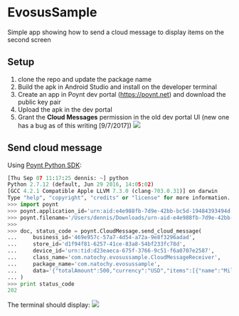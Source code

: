 # EvosusSample
Simple app showing how to send a cloud message to display items on the second screen

## Setup
1. clone the repo and update the package name
2. Build the apk in Android Studio and install on the developer terminal
3. Create an app in Poynt dev portal (https://poynt.net) and download the public key pair
4. Upload the apk in the dev portal
5. Grant the **Cloud Messages** permission in the old dev portal UI (new one has a bug as of this writing [9/7/2017]) 
![](http://www.natochy.com/work/poynt/images/securitysettings.png)


## Send cloud message
Using [Poynt Python SDK](https://github.com/poynt/poynt-python): 

~~~python
[Thu Sep 07 11:17:25 dennis: ~] python
Python 2.7.12 (default, Jun 29 2016, 14:05:02) 
[GCC 4.2.1 Compatible Apple LLVM 7.3.0 (clang-703.0.31)] on darwin
Type "help", "copyright", "credits" or "license" for more information.
>>> import poynt
>>> poynt.application_id='urn:aid:e4e988fb-7d9e-42bb-bc5d-19484393494d'
>>> poynt.filename='/Users/dennis/Downloads/urn-aid-e4e988fb-7d9e-42bb-bc5d-19484393494d_publicprivatekey.pem'
>>> 
>>> doc, status_code = poynt.CloudMessage.send_cloud_message(
...     business_id='469e957c-57a7-4d54-a72a-9e8f3296adad',
...     store_id='d1f94f81-6257-41ce-83a8-54bf233fc78d',
...     device_id='urn:tid:d23eaeca-675f-3766-9c51-f6a0707e2587',
...     class_name='com.natochy.evosussample.CloudMessageReceiver',
...     package_name='com.natochy.evosussample',
...     data='{"totalAmount":500,"currency":"USD","items":[{"name":"Milk tea","quantity":1,"status":"ORDERED","tax":0,"unitOfMeasure":"EACH","unitPrice":100}]}'
... )
>>> print status_code
202
~~~

The terminal should display:
![](http://www.natochy.com/work/poynt/images/showItems.png)
